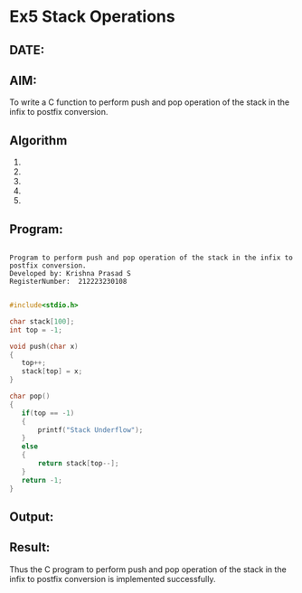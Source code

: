 # Ex5 Stack Operations
## DATE:
## AIM:
To write a C function to perform push and pop operation of the stack in the infix to postfix conversion.

## Algorithm
1. 
2. 
3. 
4.  
5.   

## Program:
```

Program to perform push and pop operation of the stack in the infix to postfix conversion.
Developed by: Krishna Prasad S
RegisterNumber:  212223230108

```
```c

#include<stdio.h>

char stack[100];
int top = -1;

void push(char x)
{
   top++;
   stack[top] = x;
}

char pop()
{
   if(top == -1)
   {
       printf("Stack Underflow");
   }
   else
   {
       return stack[top--];
   }
   return -1;
}

```
## Output:



## Result:
Thus the C program to perform push and pop operation of the stack in the infix to postfix conversion is implemented successfully.
